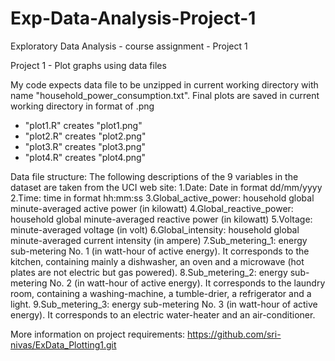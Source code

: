 # Exp-Data-Analysis-Project-1
Exploratory Data Analysis - course assignment - Project 1

Project 1 - Plot graphs using data files 

My code expects data file to be unzipped in current working directory with name "household_power_consumption.txt".
Final plots are saved in current working directory in format of .png 
- "plot1.R" creates "plot1.png" 
- "plot2.R" creates "plot2.png"
- "plot3.R" creates "plot3.png"
- "plot4.R" creates "plot4.png"




Data file structure:
The following descriptions of the 9 variables in the dataset are taken from the UCI web site:
1.Date: Date in format dd/mm/yyyy 
2.Time: time in format hh:mm:ss 
3.Global_active_power: household global minute-averaged active power (in kilowatt) 
4.Global_reactive_power: household global minute-averaged reactive power (in kilowatt) 
5.Voltage: minute-averaged voltage (in volt) 
6.Global_intensity: household global minute-averaged current intensity (in ampere) 
7.Sub_metering_1: energy sub-metering No. 1 (in watt-hour of active energy). It corresponds to the kitchen, containing mainly a dishwasher, an oven and a microwave (hot plates are not electric but gas powered). 
8.Sub_metering_2: energy sub-metering No. 2 (in watt-hour of active energy). It corresponds to the laundry room, containing a washing-machine, a tumble-drier, a refrigerator and a light. 
9.Sub_metering_3: energy sub-metering No. 3 (in watt-hour of active energy). It corresponds to an electric water-heater and an air-conditioner.

More information on project requirements: https://github.com/sri-nivas/ExData_Plotting1.git
